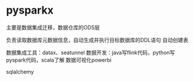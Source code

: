 # pysparkx

主要是数据集成迁移，数据仓库的ODS层

负责读取数据库元数据信息，自动生成并执行目标数据库的DDL语句 自动创建表

数据集成工具：datax、seatunnel
数据开发：java写flink代码，python写pyspark代码，scala了解
数据可视化powerbi

sqlalchemy


